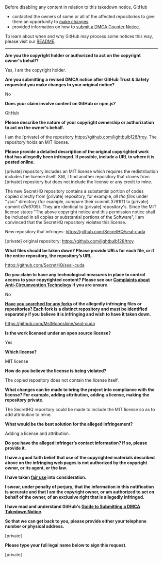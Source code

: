 Before disabling any content in relation to this takedown notice, GitHub
- contacted the owners of some or all of the affected repositories to give them an opportunity to [make changes](https://docs.github.com/en/github/site-policy/dmca-takedown-policy#a-how-does-this-actually-work).
- provided information on how to [submit a DMCA Counter Notice](https://docs.github.com/en/articles/guide-to-submitting-a-dmca-counter-notice).

To learn about when and why GitHub may process some notices this way, please visit our [README](https://github.com/github/dmca/blob/master/README.md#anatomy-of-a-takedown-notice).

---

**Are you the copyright holder or authorized to act on the copyright owner's behalf?**

Yes, I am the copyright holder.

**Are you submitting a revised DMCA notice after GitHub Trust & Safety requested you make changes to your original notice?**

No

**Does your claim involve content on GitHub or npm.js?**

GitHub

**Please describe the nature of your copyright ownership or authorization to act on the owner's behalf.**

I am the [private] of the repository https://github.com/lightbulb128/troy. The repository holds an MIT license.

**Please provide a detailed description of the original copyrighted work that has allegedly been infringed. If possible, include a URL to where it is posted online.**

[private] repository includes an MIT license which requires the redistribution includes the license itself. Still, I find another repository that clones from [private] repository but does not include the license or any credit to mine.

The new SecretHQ repository contains a substantial portion of codes copied directly from [private] repository, for example, *all the files* under "./src" directory (for example, compare their commit 3761f11 to [private] commit d7e6705). They are identical to [private] repository's. Since the MIT license states "The above copyright notice and this permission notice shall be included in all copies or substantial portions of the Software", I am convinced that the SecretHQ repository violates this license.

New repository that infringes: https://github.com/SecretHQ/seal-cuda

[private] original repository: https://github.com/lightbulb128/troy

**What files should be taken down? Please provide URLs for each file, or if the entire repository, the repository’s URL.**

https://github.com/SecretHQ/seal-cuda

**Do you claim to have any technological measures in place to control access to your copyrighted content? Please see our <a href="https://docs.github.com/articles/guide-to-submitting-a-dmca-takedown-notice#complaints-about-anti-circumvention-technology">Complaints about Anti-Circumvention Technology</a> if you are unsure.**

No

**<a href="https://docs.github.com/articles/dmca-takedown-policy#b-what-about-forks-or-whats-a-fork">Have you searched for any forks</a> of the allegedly infringing files or repositories? Each fork is a distinct repository and must be identified separately if you believe it is infringing and wish to have it taken down.**

https://github.com/MstMoonshine/seal-cuda

**Is the work licensed under an open source license?**

Yes

**Which license?**

MIT license

**How do you believe the license is being violated?**

The copied repository does not contain the license itself.

**What changes can be made to bring the project into compliance with the license? For example, adding attribution, adding a license, making the repository private.**

The SecretHQ reporitory could be made to include the MIT license so as to add attribution to mine.

**What would be the best solution for the alleged infringement?**

Adding a license and attribution.

**Do you have the alleged infringer’s contact information? If so, please provide it.**

**I have a good faith belief that use of the copyrighted materials described above on the infringing web pages is not authorized by the copyright owner, or its agent, or the law.**

**I have taken <a href="https://www.lumendatabase.org/topics/22">fair use</a> into consideration.**

**I swear, under penalty of perjury, that the information in this notification is accurate and that I am the copyright owner, or am authorized to act on behalf of the owner, of an exclusive right that is allegedly infringed.**

**I have read and understand GitHub's <a href="https://docs.github.com/articles/guide-to-submitting-a-dmca-takedown-notice/">Guide to Submitting a DMCA Takedown Notice</a>.**

**So that we can get back to you, please provide either your telephone number or physical address.**

[private]

**Please type your full legal name below to sign this request.**

[private]

